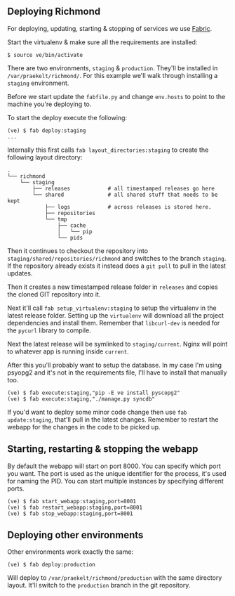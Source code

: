 Deploying Richmond
------------------

For deploying, updating, starting & stopping of services we use [Fabric][fabric].

Start the virtualenv & make sure all the requirements are installed:

    $ source ve/bin/activate
    
There are two environments, `staging` & `production`. They'll be installed in `/var/praekelt/richmond/`. For this example we'll walk through installing a `staging` environment.

Before we start update the `fabfile.py` and change `env.hosts` to point to the machine you're deploying to.

To start the deploy execute the following:

    (ve) $ fab deploy:staging
    ...
    
Internally this first calls `fab layout_directories:staging` to create the following layout directory:

    .
    └── richmond
        └── staging
            ├── releases            # all timestamped releases go here
            └── shared              # all shared stuff that needs to be kept
                ├── logs            # across releases is stored here.
                ├── repositories
                └── tmp
                    ├── cache
                    │   └── pip
                    └── pids

Then it continues to checkout the repository into `staging/shared/repositories/richmond` and switches to the branch `staging`. If the repository already exists it instead does a `git pull` to pull in the latest updates.

Then it creates a new timestamped release folder in `releases` and copies the cloned GIT repository into it.

Next it'll call `fab setup_virtualenv:staging` to setup the virtualenv in the latest release folder. Setting up the `virtualenv` will download all the project dependencies and install them. Remember that `libcurl-dev` is needed for the `pycurl` library to compile.

Next the latest release will be symlinked to `staging/current`. Nginx will point to whatever app is running inside `current`.

After this you'll probably want to setup the database. In my case I'm using psyopg2 and it's not in the requirements file, I'll have to install that manually too.

    (ve) $ fab execute:staging,"pip -E ve install pyscopg2"
    (ve) $ fab execute:staging,"./manage.py syncdb"

If you'd want to deploy some minor code change then use `fab update:staging`, that'll pull in the latest changes. Remember to restart the webapp for the changes in the code to be picked up.

Starting, restarting & stopping the webapp
------------------------------------------

By default the webapp will start on port 8000. You can specify which port you want. The port is used as the unique identifier for the process, it's used for naming the PID. You can start multiple instances by specifying different ports.

    (ve) $ fab start_webapp:staging,port=8001
    (ve) $ fab restart_webapp:staging,port=8001
    (ve) $ fab stop_webapp:staging,port=8001


Deploying other environments
----------------------------

Other environments work exactly the same:

    (ve) $ fab deploy:production

Will deploy to `/var/praekelt/richmond/production` with the same directory layout. It'll switch to the `production` branch in the git repository.

[fabric]: http://www.fabfile.org
